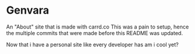 # Genvara
An "About" site that is made with carrd.co
This was a pain to setup, hence the multiple commits that were made before this README was updated.





Now that i have a personal site like every developer has am i cool yet?

